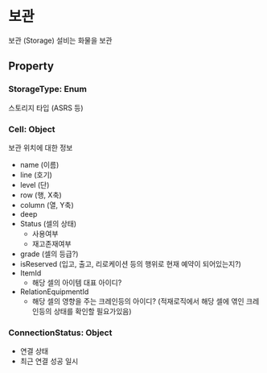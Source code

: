 # 보관
보관 (Storage) 설비는 화물을 보관

## Property

### StorageType: Enum
스토리지 타입 (ASRS 등)

### Cell: Object
보관 위치에 대한 정보

- name (이름)
- line (호기)
- level (단)
- row (행, X축)
- column (열, Y축)
- deep
- Status (셀의 상태)
  - 사용여부
  - 재고존재여부
- grade (셀의 등급?)
- isReserved (입고, 출고, 리로케이션 등의 행위로 현재 예약이 되어있는지?)
- ItemId
  - 해당 셀의 아이템 대표 아이디?
- RelationEquipmentId
  - 해당 셀의 영향을 주는 크레인등의 아이디? (적재로직에서 해당 셀에 엮인 크레인등의 상태를 확인할 필요가있음)

### ConnectionStatus: Object
- 연결 상태
- 최근 연결 성공 일시